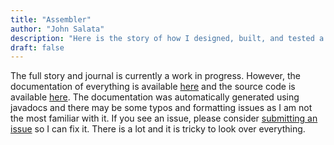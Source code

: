 ```yaml
---
title: "Assembler"
author: "John Salata"
description: "Here is the story of how I designed, built, and tested a SIC/XE assembler"
draft: false
---
```


The full story and journal is currently a work in progress. However, the documentation of everything is available [here](/docs/apidocs/index.html) and the source code is available [here](https://github.com/jrsalata/assembler). The documentation was automatically generated using javadocs and there may be some typos and formatting issues as I am not the most familiar with it.  If you see an issue, please consider [submitting an issue](https://github.com/jrsalata/Assembler/issues) so I can fix it.  There is a lot and it is tricky to look over everything.
